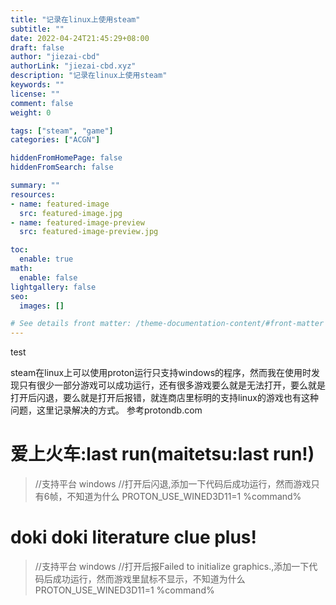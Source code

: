 ```yaml
---
title: "记录在linux上使用steam"
subtitle: ""
date: 2022-04-24T21:45:29+08:00
draft: false
author: "jiezai-cbd"
authorLink: "jiezai-cbd.xyz"
description: "记录在linux上使用steam"
keywords: ""
license: ""
comment: false
weight: 0

tags: ["steam", "game"]
categories: ["ACGN"]

hiddenFromHomePage: false
hiddenFromSearch: false

summary: ""
resources:
- name: featured-image
  src: featured-image.jpg
- name: featured-image-preview
  src: featured-image-preview.jpg

toc:
  enable: true
math:
  enable: false
lightgallery: false
seo:
  images: []

# See details front matter: /theme-documentation-content/#front-matter
---
```

test
<!--more-->
steam在linux上可以使用proton运行只支持windows的程序，然而我在使用时发现只有很少一部分游戏可以成功运行，还有很多游戏要么就是无法打开，要么就是打开后闪退，要么就是打开后报错，就连商店里标明的支持linux的游戏也有这种问题，这里记录解决的方式。
参考protondb.com

# 爱上火车:last run(maitetsu:last run!)
> //支持平台 windows
> //打开后闪退,添加一下代码后成功运行，然而游戏只有6帧，不知道为什么
> PROTON_USE_WINED3D11=1 %command%

# doki doki literature clue plus!
> //支持平台 windows
> //打开后报Failed to initialize graphics.,添加一下代码后成功运行，然而游戏里鼠标不显示，不知道为什么
> PROTON_USE_WINED3D11=1 %command%

